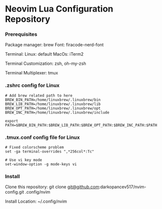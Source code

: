 # Neovim Lua Configuration Repository

### Prerequisites
Package manager: brew
Font: firacode-nerd-font

Terminal:
  Linux: default
  MacOs: iTerm2

Terminal Customization: zsh, oh-my-zsh

Terminal Multiplexer: tmux

### .zshrc config for Linux
```
# Add brew related path to here
BREW_BIN_PATH=/home/linuxbrew/.linuxbrew/bin
BREW_LIB_PATH=/home/linuxbrew/.linuxbrew/lib
BREW_OPT_PATH=/home/linuxbrew/.linuxbrew/opt
BREW_INC_PATH=/home/linuxbrew/.linuxbrew/include

export PATH=$BREW_BIN_PATH:$BREW_LIB_PATH:$BREW_OPT_PATH:$BREW_INC_PATH:$PATH
```

### .tmux.conf config file for Linux
```
# Fixed colorscheme problem
set -ga terminal-overrides ",*256col*:Tc"

# Use vi key mode
set-window-option -g mode-keys vi
```

### Install

Clone this repository: git clone git@github.com:darkopancev517/nvim-config.git .config/nvim

Install Location: ~/.config/nvim

